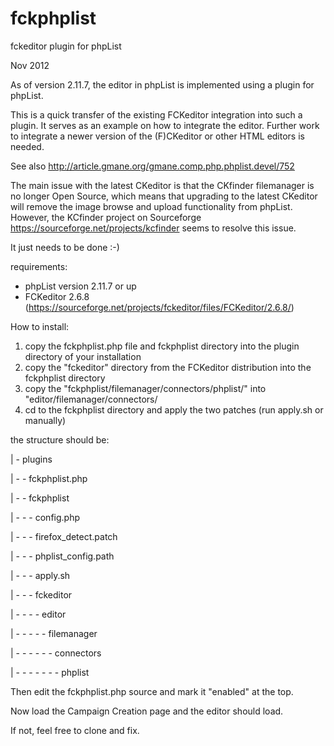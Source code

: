 fckphplist
==========

fckeditor plugin for phpList

Nov 2012

As of version 2.11.7, the editor in phpList is implemented using a plugin for phpList.

This is a quick transfer of the existing FCKeditor integration into such a plugin. It serves as an 
example on how to integrate the editor. Further work to integrate a newer version of the (F)CKeditor
or other HTML editors is needed. 

See also http://article.gmane.org/gmane.comp.php.phplist.devel/752

The main issue with the latest CKeditor is that the CKfinder filemanager is no longer Open Source,
which means that upgrading to the latest CKeditor will remove the image browse and upload functionality
from phpList. However, the KCfinder project on Sourceforge https://sourceforge.net/projects/kcfinder
seems to resolve this issue.

It just needs to be done :-)

requirements:

- phpList version 2.11.7 or up
- FCKeditor 2.6.8 (https://sourceforge.net/projects/fckeditor/files/FCKeditor/2.6.8/)

How to install:

1. copy the fckphplist.php file and fckphplist directory into the plugin directory of your installation
2. copy the "fckeditor" directory from the FCKeditor distribution into the fckphplist directory
3. copy the "fckphplist/filemanager/connectors/phplist/" into "editor/filemanager/connectors/
4. cd to the fckphplist directory and apply the two patches (run apply.sh or manually)

the structure should be:

| - plugins

| - - fckphplist.php

| - - fckphplist

| - - - config.php

| - - - firefox_detect.patch

| - - - phplist_config.path

| - - - apply.sh

| - - - fckeditor

| - - - - editor

| - - - - - filemanager

| - - - - - - connectors

| - - - - - - - phplist

Then edit the fckphplist.php source and mark it "enabled" at the top.

Now load the Campaign Creation page and the editor should load.

If not, feel free to clone and fix.


